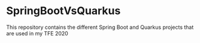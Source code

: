 # SpringBootVsQuarkus
This repository contains the different Spring Boot and Quarkus projects that are used in my TFE 2020
